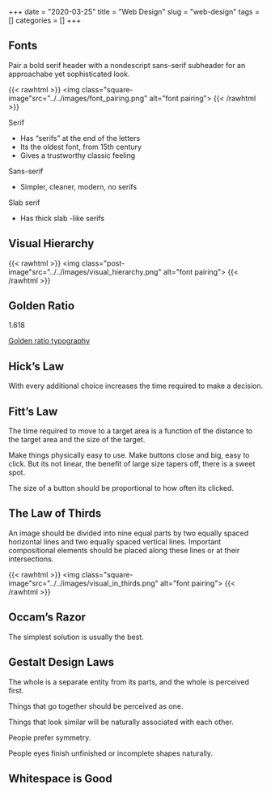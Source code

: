 +++ 
date = "2020-03-25"
title = "Web Design"
slug = "web-design" 
tags = []
categories = []
+++


## Fonts

Pair a bold serif header with a nondescript sans-serif subheader for an approachabe yet sophisticated look.

{{< rawhtml >}}
  <img class="square-image"src="../../images/font_pairing.png" alt="font pairing">
{{< /rawhtml >}}

Serif
- Has “serifs” at the end of the letters
- Its the oldest font, from 15th century
- Gives a trustworthy classic feeling

Sans-serif
- Simpler, cleaner, modern, no serifs

Slab serif
- Has thick slab -like serifs

## Visual Hierarchy

{{< rawhtml >}}
  <img class="post-image"src="../../images/visual_hierarchy.png" alt="font pairing">
{{< /rawhtml >}}

## Golden Ratio

1.618 

[Golden ratio typography](https://pearsonified.com/golden-ratio-typography-intro/)

## Hick’s Law

With every additional choice increases the time required to make a decision.

## Fitt’s Law

The time required to move to a target area is a function of the distance to the target area and the size of the target.

Make things physically easy to use. Make buttons close and big, easy to click. But its not linear, the benefit of large size tapers off, there is a sweet spot.

The size of a button should be proportional to how often its clicked.

## The Law of Thirds

An image should be divided into nine equal parts by two equally spaced horizontal lines and two equally spaced vertical lines. Important compositional elements should be placed along these lines or at their intersections.

{{< rawhtml >}}
  <img class="square-image"src="../../images/visual_in_thirds.png" alt="font pairing">
{{< /rawhtml >}}

## Occam’s Razor

The simplest solution is usually the best.

## Gestalt Design Laws

The whole is a separate entity from its parts, and the whole is perceived first.

Things that go together should be perceived as one.

Things that look similar will be naturally associated with each other.

People prefer symmetry.

People eyes finish unfinished or incomplete shapes naturally. 

## Whitespace is Good




